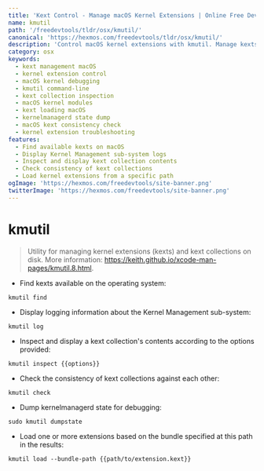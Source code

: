 ```yaml
---
title: 'Kext Control - Manage macOS Kernel Extensions | Online Free DevTools by Hexmos'
name: kmutil
path: '/freedevtools/tldr/osx/kmutil/'
canonical: 'https://hexmos.com/freedevtools/tldr/osx/kmutil/'
description: 'Control macOS kernel extensions with kmutil. Manage kexts, inspect collections, and debug kernel configurations on macOS. Free online tool, no registration required.'
category: osx
keywords:
  - kext management macOS
  - kernel extension control
  - macOS kernel debugging
  - kmutil command-line
  - kext collection inspection
  - macOS kernel modules
  - kext loading macOS
  - kernelmanagerd state dump
  - macOS kext consistency check
  - kernel extension troubleshooting
features:
  - Find available kexts on macOS
  - Display Kernel Management sub-system logs
  - Inspect and display kext collection contents
  - Check consistency of kext collections
  - Load kernel extensions from a specific path
ogImage: 'https://hexmos.com/freedevtools/site-banner.png'
twitterImage: 'https://hexmos.com/freedevtools/site-banner.png'
---
```


# kmutil

> Utility for managing kernel extensions (kexts) and kext collections on disk.
> More information: <https://keith.github.io/xcode-man-pages/kmutil.8.html>.

- Find kexts available on the operating system:

`kmutil find`

- Display logging information about the Kernel Management sub-system:

`kmutil log`

- Inspect and display a kext collection's contents according to the options provided:

`kmutil inspect {{options}}`

- Check the consistency of kext collections against each other:

`kmutil check`

- Dump kernelmanagerd state for debugging:

`sudo kmutil dumpstate`

- Load one or more extensions based on the bundle specified at this path in the results:

`kmutil load --bundle-path {{path/to/extension.kext}}`
